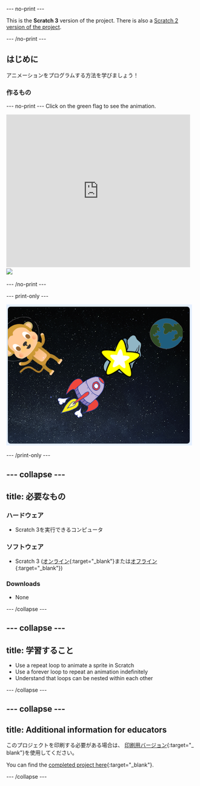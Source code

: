 \--- no-print \---

This is the **Scratch 3** version of the project. There is also a [Scratch 2 version of the project](https://projects.raspberrypi.org/en/projects/lost-in-space-scratch2).

\--- /no-print \---

## はじめに

アニメーションをプログラムする方法を学びましょう！

### 作るもの

\--- no-print \--- Click on the green flag to see the animation.

<div class="scratch-preview">
  <iframe allowtransparency="true" width="485" height="402" src="https://scratch.mit.edu/projects/embed/276873231/?autostart=false" frameborder="0" scrolling="no"></iframe>
  <img src="images/space-final.png">
</div>

\--- /no-print \---

\--- print-only \---

![Complete project](images/showcase_static.png)

\--- /print-only \---

## \--- collapse \---

## title: 必要なもの

### ハードウェア

- Scratch 3を実行できるコンピュータ

### ソフトウェア

- Scratch 3 ([オンライン](http://rpf.io/scratchon){:target="_blank"}または[オフライン](http://rpf.io/scratchoff){:target="_blank"})

### Downloads

- None

\--- /collapse \---

## \--- collapse \---

## title: 学習すること

- Use a repeat loop to animate a sprite in Scratch
- Use a forever loop to repeat an animation indefinitely
- Understand that loops can be nested within each other

\--- /collapse \---

## \--- collapse \---

## title: Additional information for educators

このプロジェクトを印刷する必要がある場合は、 [印刷用バージョン](https://projects.raspberrypi.org/en/projects/lost-in-space/print){:target="_ blank"}を使用してください。

You can find the [completed project here](http://rpf.io/p/en/lost-in-space-get){:target="_blank"}.

\--- /collapse \---